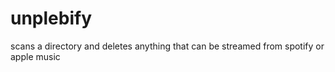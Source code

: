 # unplebify
scans a directory and deletes anything that can be streamed from spotify or apple music
